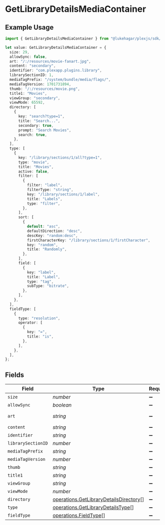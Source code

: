 # GetLibraryDetailsMediaContainer

## Example Usage

```typescript
import { GetLibraryDetailsMediaContainer } from "@lukehagar/plexjs/sdk/models/operations";

let value: GetLibraryDetailsMediaContainer = {
  size: 29,
  allowSync: false,
  art: "/:/resources/movie-fanart.jpg",
  content: "secondary",
  identifier: "com.plexapp.plugins.library",
  librarySectionID: 1,
  mediaTagPrefix: "/system/bundle/media/flags/",
  mediaTagVersion: 1701731894,
  thumb: "/:/resources/movie.png",
  title1: "Movies",
  viewGroup: "secondary",
  viewMode: 65592,
  directory: [
    {
      key: "search?type=1",
      title: "Search...",
      secondary: true,
      prompt: "Search Movies",
      search: true,
    },
  ],
  type: [
    {
      key: "/library/sections/1/all?type=1",
      type: "movie",
      title: "Movies",
      active: false,
      filter: [
        {
          filter: "label",
          filterType: "string",
          key: "/library/sections/1/label",
          title: "Labels",
          type: "filter",
        },
      ],
      sort: [
        {
          default: "asc",
          defaultDirection: "desc",
          descKey: "random:desc",
          firstCharacterKey: "/library/sections/1/firstCharacter",
          key: "random",
          title: "Randomly",
        },
      ],
      field: [
        {
          key: "label",
          title: "Label",
          type: "tag",
          subType: "bitrate",
        },
      ],
    },
  ],
  fieldType: [
    {
      type: "resolution",
      operator: [
        {
          key: "=",
          title: "is",
        },
      ],
    },
  ],
};
```

## Fields

| Field                                                                                                   | Type                                                                                                    | Required                                                                                                | Description                                                                                             | Example                                                                                                 |
| ------------------------------------------------------------------------------------------------------- | ------------------------------------------------------------------------------------------------------- | ------------------------------------------------------------------------------------------------------- | ------------------------------------------------------------------------------------------------------- | ------------------------------------------------------------------------------------------------------- |
| `size`                                                                                                  | *number*                                                                                                | :heavy_minus_sign:                                                                                      | N/A                                                                                                     | 29                                                                                                      |
| `allowSync`                                                                                             | *boolean*                                                                                               | :heavy_minus_sign:                                                                                      | N/A                                                                                                     | false                                                                                                   |
| `art`                                                                                                   | *string*                                                                                                | :heavy_minus_sign:                                                                                      | N/A                                                                                                     | /:/resources/movie-fanart.jpg                                                                           |
| `content`                                                                                               | *string*                                                                                                | :heavy_minus_sign:                                                                                      | N/A                                                                                                     | secondary                                                                                               |
| `identifier`                                                                                            | *string*                                                                                                | :heavy_minus_sign:                                                                                      | N/A                                                                                                     | com.plexapp.plugins.library                                                                             |
| `librarySectionID`                                                                                      | *number*                                                                                                | :heavy_minus_sign:                                                                                      | N/A                                                                                                     | 1                                                                                                       |
| `mediaTagPrefix`                                                                                        | *string*                                                                                                | :heavy_minus_sign:                                                                                      | N/A                                                                                                     | /system/bundle/media/flags/                                                                             |
| `mediaTagVersion`                                                                                       | *number*                                                                                                | :heavy_minus_sign:                                                                                      | N/A                                                                                                     | 1701731894                                                                                              |
| `thumb`                                                                                                 | *string*                                                                                                | :heavy_minus_sign:                                                                                      | N/A                                                                                                     | /:/resources/movie.png                                                                                  |
| `title1`                                                                                                | *string*                                                                                                | :heavy_minus_sign:                                                                                      | N/A                                                                                                     | Movies                                                                                                  |
| `viewGroup`                                                                                             | *string*                                                                                                | :heavy_minus_sign:                                                                                      | N/A                                                                                                     | secondary                                                                                               |
| `viewMode`                                                                                              | *number*                                                                                                | :heavy_minus_sign:                                                                                      | N/A                                                                                                     | 65592                                                                                                   |
| `directory`                                                                                             | [operations.GetLibraryDetailsDirectory](../../../sdk/models/operations/getlibrarydetailsdirectory.md)[] | :heavy_minus_sign:                                                                                      | N/A                                                                                                     |                                                                                                         |
| `type`                                                                                                  | [operations.GetLibraryDetailsType](../../../sdk/models/operations/getlibrarydetailstype.md)[]           | :heavy_minus_sign:                                                                                      | N/A                                                                                                     |                                                                                                         |
| `fieldType`                                                                                             | [operations.FieldType](../../../sdk/models/operations/fieldtype.md)[]                                   | :heavy_minus_sign:                                                                                      | N/A                                                                                                     |                                                                                                         |
